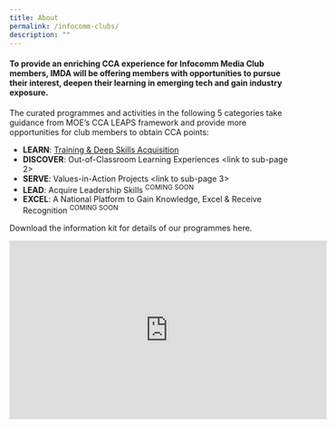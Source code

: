 ```yaml
---
title: About
permalink: /infocomm-clubs/
description: ""
---
```


#### To provide an enriching CCA experience for Infocomm Media Club members, IMDA will be offering members with opportunities to pursue their interest, deepen their learning in emerging tech and gain industry exposure.

The curated programmes and activities in the following 5 categories take guidance from MOE’s CCA LEAPS framework and provide more opportunities for club members to obtain CCA points:

* **LEARN**: [Training & Deep Skills Acquisition](/infocomm-clubs-cca/courses/)
* **DISCOVER**: Out-of-Classroom Learning Experiences <link to sub-page 2>
* **SERVE**: Values-in-Action Projects <link to sub-page 3>
* **LEAD**: Acquire Leadership Skills <sup>COMING SOON</sup>
* **EXCEL**: A National Platform to Gain Knowledge, Excel & Receive Recognition <sup>COMING SOON</sup>

Download the information kit for details of our programmes here.

<div class="bp-youtube"><iframe width="560" height="315" src="https://www.youtube.com/embed/EZg11sd0imk" title="YouTube video player" frameborder="0" allow="accelerometer; autoplay; clipboard-write; encrypted-media; gyroscope; picture-in-picture" allowfullscreen></iframe></div>